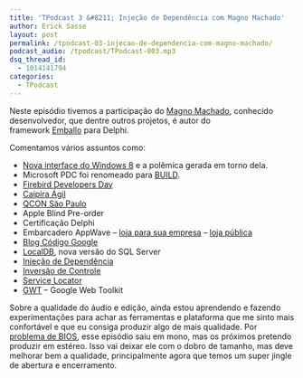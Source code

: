 ```yaml
---
title: 'TPodcast 3 &#8211; Injeção de Dependência com Magno Machado'
author: Erick Sasse
layout: post
permalink: /tpodcast-03-injecao-de-dependencia-com-magno-machado/
podcast_audio: /tpodcast/TPodcast-003.mp3
dsq_thread_id:
  - 1014141794
categories:
  - TPodcast
---
```

Neste episódio tivemos a participação do [Magno Machado][1], conhecido desenvolvedor, que dentre outros projetos, é autor do framework [Emballo][2] para Delphi.

Comentamos vários assuntos como:

  * [Nova interface do Windows 8][3] e a polêmica gerada em torno dela.
  * Microsoft PDC foi renomeado para [BUILD][4].
  * [Firebird Developers Day][5]
  * [Caipira Ágil][6]
  * [QCON São Paulo][7]
  * Apple Blind Pre-order
  * Certificação Delphi
  * Embarcadero AppWave &#8211; [loja para sua empresa][8] &#8211; [loja pública][9]
  * [Blog Código Google][10]
  * [LocalDB][11], nova versão do SQL Server
  * [Injeção de Dependência][12]
  * [Inversão de Controle][13]
  * [Service Locator][14]
  * [GWT][15] &#8211; Google Web Toolkit

Sobre a qualidade do áudio e edição, ainda estou aprendendo e fazendo experimentações para achar as ferramentas e plataforma que me sinto mais confortável e que eu consiga produzir algo de mais qualidade. Por [problema de BIOS][19], esse episódio saiu em mono, mas os próximos pretendo produzir em estéreo. Isso vai deixar ele com o dobro de tamanho, mas deve melhorar bem a qualidade, principalmente agora que temos um super jingle de abertura e encerramento.

 [1]: http://blog.magnomachado.com.br/
 [2]: http://code.google.com/p/emballo/
 [3]: http://www.youtube.com/watch?v=p92QfWOw88I
 [4]: http://www.buildwindows.com/
 [5]: http://www.firebirddevelopersday.com.br/
 [6]: http://www.caipiraagil.com/
 [7]: http://qconsp.com/
 [8]: http://www.embarcadero.com/appwave/
 [9]: http://www.appwavestore.com/
 [10]: http://codigo-google.blogspot.com/
 [11]: http://blogs.msdn.com/b/sqlexpress/archive/2011/07/12/introducing-localdb-a-better-sql-express.aspx
 [12]: http://pt.wikipedia.org/wiki/Inje%C3%A7%C3%A3o_de_depend%C3%AAncia
 [13]: http://pt.wikipedia.org/wiki/Invers%C3%A3o_de_controle
 [14]: http://en.wikipedia.org/wiki/Service_locator_pattern
 [15]: http://code.google.com/webtoolkit/
 [17]: http://www.ericksasse.com.br/tpodcast/ "TPodcast"
 [19]: http://nadanormais.wordpress.com/2007/06/07/problemas-com-bios-burro-ignorante-operando-sistema/
